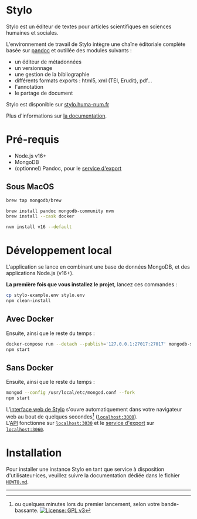 # Stylo

Stylo est un éditeur de textes pour articles scientifiques en sciences humaines et sociales.

L'environnement de travail de Stylo intègre une chaîne éditoriale complète basée sur [pandoc](http://pandoc.org/) et outillée des modules suivants :

- un éditeur de métadonnées
- un versionnage
- une gestion de la bibliographie
- différents formats exports : html5, xml (TEI, Erudit), pdf...
- l'annotation
- le partage de document

Stylo est disponible sur [stylo.huma-num.fr](https://stylo.huma-num.fr)

Plus d'informations sur [la documentation](http://stylo-doc.ecrituresnumeriques.ca/).

# Pré-requis

- Node.js v16+
- MongoDB
- (optionnel) Pandoc, pour le [service d'export](./export)

## Sous MacOS

```bash
brew tap mongodb/brew

brew install pandoc mongodb-community nvm
brew install --cask docker

nvm install v16 --default
```

# Développement local

L'application se lance en combinant une base de données MongoDB, et des applications Node.js (v16+).

**La première fois que vous installez le projet**, lancez ces commandes :

```bash
cp stylo-example.env stylo.env
npm clean-install
```

## Avec Docker

Ensuite, ainsi que le reste du temps :

```bash
docker-compose run --detach --publish='127.0.0.1:27017:27017' mongodb-stylo
npm start
```

## Sans Docker

Ensuite, ainsi que le reste du temps :

```bash
mongod --config /usr/local/etc/mongod.conf --fork
npm start
```

L'[interface web de Stylo](./front) s'ouvre automatiquement dans votre navigateur web au bout de quelques secondes[^1] ([`localhost:3000`](http://localhost:3000)).<br>
L'[API](./graphql) fonctionne sur [`localhost:3030`](http://localhost:3030/) et le [service d'export](./export) sur [`localhost:3060`](http://localhost:3060/).

# Installation

Pour installer une instance Stylo en tant que service à disposition d'utilisateur·ices, veuillez suivre la documentation dédiée dans le fichier [`HOWTO.md`](HOWTO.md).

---

[^1]: ou quelques minutes lors du premier lancement, selon votre bande-bassante.
[![License: GPL v3](https://img.shields.io/badge/License-GPL%20v3-blue.svg)](https://www.gnu.org/licenses/gpl-3.0)
